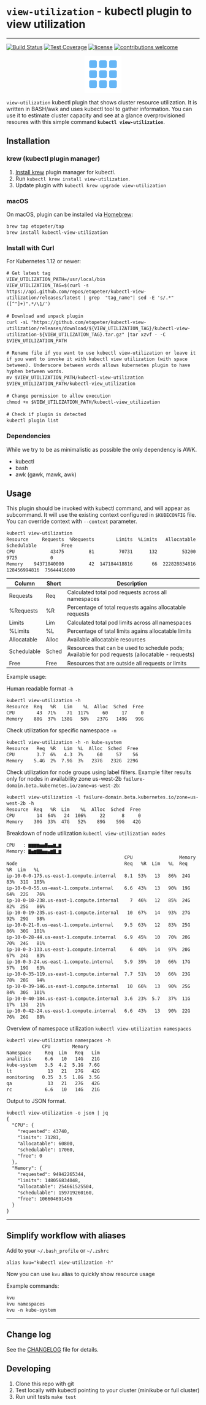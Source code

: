# `view-utilization` - kubectl plugin to view utilization

---
[![Build Status](https://travis-ci.org/etopeter/kubectl-view-utilization.svg?branch=master)](
https://travis-ci.org/etopeter/kubectl-view-utilization) [![Test Coverage](
https://api.codeclimate.com/v1/badges/88ad27e772eac5a4e19d/test_coverage)](
https://codeclimate.com/github/etopeter/kubectl-view-utilization/test_coverage) [![license](
https://img.shields.io/github/license/etopeter/kubectl-view-utilization.svg)](
https://github.com/etopeter/kubectl-view-utilization/blob/master/LICENSE
) [![contributions welcome](
https://img.shields.io/badge/contributions-welcome-brightgreen.svg?style=flat)](
https://github.com/etopeter/kubectl-view-utilization/issues)

<p align="center">
<img src="static/view-utilization.png" alt="view-utilization" width=96>
</p>

`view-utilization` kubectl plugin that shows cluster resource utilization. It is written in
BASH/awk and uses kubectl tool to gather information. You can use it to
estimate cluster capacity and see at a glance overprovisioned resoures
with this simple command **`kubectl view-utilization`**.

## Installation

### krew (kubectl plugin manager)

1. [Install krew](https://github.com/GoogleContainerTools/krew)
   plugin manager for kubectl.
1. Run `kubectl krew install view-utilization`.
1. Update plugin with `kubectl krew upgrade view-utilization`

### macOS

On macOS, plugin can be installed via [Homebrew](https://homebrew.sh):

```shell
brew tap etopeter/tap
brew install kubectl-view-utilization
```

### Install with Curl

For Kubernetes 1.12 or newer:

```shell
# Get latest tag
VIEW_UTILIZATION_PATH=/usr/local/bin
VIEW_UTILIZATION_TAG=$(curl -s https://api.github.com/repos/etopeter/kubectl-view-utilization/releases/latest | grep  "tag_name"| sed -E 's/.*"([^"]+)".*/\1/')

# Download and unpack plugin
curl -sL "https://github.com/etopeter/kubectl-view-utilization/releases/download/${VIEW_UTILIZATION_TAG}/kubectl-view-utilization-${VIEW_UTILIZATION_TAG}.tar.gz" |tar xzvf - -C $VIEW_UTILIZATION_PATH

# Rename file if you want to use kubectl view-utilization or leave it if you want to invoke it with kubectl view utilization (with space between). Underscore between words allows kubernetes plugin to have hyphen between words.
mv $VIEW_UTILIZATION_PATH/kubectl-view-utilization $VIEW_UTILIZATION_PATH/kubectl-view_utilization

# Change permission to allow execution
chmod +x $VIEW_UTILIZATION_PATH/kubectl-view_utilization

# Check if plugin is detected
kubectl plugin list
```

### Dependencies

While we try to be as minimalistic as possible the only dependency is AWK.

- kubectl
- bash
- awk (gawk, mawk, awk)

## Usage

This plugin should be invoked with kubectl command, and will appear as
subcommand. It will use the existing context configured in `$KUBECONFIG` file.
You can override context with `--context` parameter.

```shell
kubectl view-utilization
Resource     Requests  %Requests        Limits  %Limits   Allocatable   Schedulable         Free
CPU             43475         81         70731      132         53200          9725            0
Memory    94371840000         42  147184418816       66  222828834816  128456994816  75644416000
```

| Column      | Short | Description |
|-------------|-------|-------------|
| Requests    | Req   | Calculated total pod requests across all namespaces |
| %Requests   | %R    | Percentage of total requests agains allocatable requests |
| Limits      | Lim   | Calculated total pod limits across all namespaces  |
| %Limits     | %L    | Percentage of tatal limits agains allocatable limits |
| Allocatable | Alloc | Available allocatable resources |
| Schedulable | Sched | Resources that can be used to schedule pods; Available for pod requests (allocatable - requests) |
| Free        | Free  | Resources that are outside all requests or limits |

Example usage:

Human readable format `-h`

```shell
kubectl view-utilization -h
Resource  Req   %R   Lim    %L  Alloc  Sched  Free
CPU        43  71%    71  117%     60     17     0
Memory    88G  37%  138G   58%   237G   149G   99G
```

Check utilization for specific namespace `-n`

```shell
kubectl view-utilization -h -n kube-system
Resource   Req  %R   Lim  %L  Alloc  Sched  Free
CPU        3.7  6%   4.3  7%     60     57    56
Memory    5.4G  2%  7.9G  3%   237G   232G  229G
```

Check utilization for node groups using label filters.
Example filter results only for nodes in availability zone us-west-2b `failure-domain.beta.kubernetes.io/zone=us-west-2b`:

```shell
kubectl view-utilization -l failure-domain.beta.kubernetes.io/zone=us-west-2b -h
Resource  Req   %R  Lim    %L  Alloc  Sched  Free
CPU        14  64%   24  106%     22      8     0
Memory    30G  33%  47G   52%    89G    59G   42G
```

Breakdown of node utilization `kubectl view-utilization nodes`

```shell
CPU   : ▆▆▆▆▅▅▇▄▄▆▂▆
Memory: ▇▅▆▇▇▅▅▄▆▇▁▆
                                           CPU                 Memory               
Node                                       Req   %R  Lim   %L  Req   %R  Lim   %L
ip-10-0-0-175.us-east-1.compute.internal   8.1  53%   13   86%  24G  83%  31G  105%
ip-10-0-0-55.us-east-1.compute.internal    6.6  43%   13   90%  19G  64%  22G   76%
ip-10-0-18-238.us-east-1.compute.internal    7  46%   12   85%  24G  82%  25G   86%
ip-10-0-19-235.us-east-1.compute.internal   10  67%   14   93%  27G  92%  29G   98%
ip-10-0-21-0.us-east-1.compute.internal    9.5  63%   12   83%  25G  86%  30G  101%
ip-10-0-28-44.us-east-1.compute.internal   6.9  45%   10   70%  20G  70%  24G   81%
ip-10-0-3-133.us-east-1.compute.internal     6  40%   14   97%  20G  67%  24G   83%
ip-10-0-3-24.us-east-1.compute.internal    5.9  39%   10   66%  17G  57%  19G   63%
ip-10-0-35-119.us-east-1.compute.internal  7.7  51%   10   66%  23G  78%  28G   94%
ip-10-0-39-146.us-east-1.compute.internal   10  66%   13   90%  25G  84%  30G  101%
ip-10-0-40-184.us-east-1.compute.internal  3.6  23%  5.7   37%  11G  17%  13G   21%
ip-10-0-42-24.us-east-1.compute.internal   6.6  43%   13   90%  22G  76%  26G   88%
```

Overview of namespace utilization `kubectl view-utilization namespaces`

```shell
kubectl view-utilization namespaces -h
             CPU        Memory
Namespace     Req  Lim   Req   Lim
analitics     6.6   10   14G   21G
kube-system   3.5  4.2  5.1G  7.6G
lt             13   21   27G   42G
monitoring   0.35  3.5  1.8G  3.5G
qa             13   21   27G   42G
rc            6.6   10   14G   21G
```

Output to JSON format.

```shell
kubectl view-utilization -o json | jq
{
  "CPU": {
    "requested": 43740,
    "limits": 71281,
    "allocatable": 60800,
    "schedulable": 17060,
    "free": 0
  },
  "Memory": {
    "requested": 94942265344,
    "limits": 148056834048,
    "allocatable": 254661525504,
    "schedulable": 159719260160,
    "free": 106604691456
  }
}
```

---

## Simplify workflow with aliases

Add to your `~/.bash_profile` or `~/.zshrc`

```shell
alias kvu="kubectl view-utilization -h"
```

Now you can use `kvu` alias to quickly show resource usage

Example commands:

```shell
kvu
kvu namespaces
kvu -n kube-system
```

---

## Change log

See the [CHANGELOG](CHANGELOG.md) file for details.

## Developing

1. Clone this repo with git
1. Test locally with kubectl pointing to your cluster (minikube or full cluster)
1. Run unit tests `make test`

